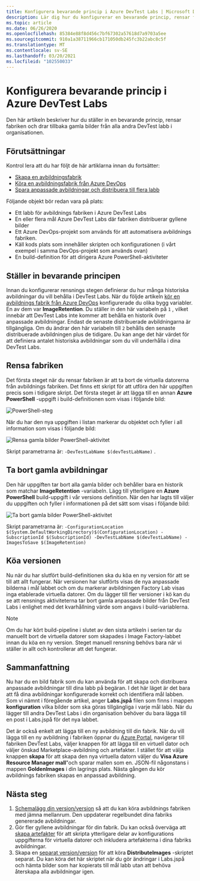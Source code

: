 ```yaml
---
title: Konfigurera bevarande princip i Azure DevTest Labs | Microsoft Docs
description: Lär dig hur du konfigurerar en bevarande princip, rensar fabriken och drar tillbaka gamla avbildningar från DevTest Labs.
ms.topic: article
ms.date: 06/26/2020
ms.openlocfilehash: 85384e88f8d456c7bf67302a57618d7a9703a5ee
ms.sourcegitcommit: 910a1a38711966cb171050db245fc3b22abc8c5f
ms.translationtype: MT
ms.contentlocale: sv-SE
ms.lasthandoff: 03/20/2021
ms.locfileid: "102550033"
---
```

# <a name="set-up-retention-policy-in-azure-devtest-labs"></a>Konfigurera bevarande princip i Azure DevTest Labs
Den här artikeln beskriver hur du ställer in en bevarande princip, rensar fabriken och drar tillbaka gamla bilder från alla andra DevTest labb i organisationen. 

## <a name="prerequisites"></a>Förutsättningar
Kontrol lera att du har följt de här artiklarna innan du fortsätter:

- [Skapa en avbildningsfabrik](image-factory-create.md)
- [Köra en avbildningsfabrik från Azure DevOps](image-factory-set-up-devops-lab.md)
- [Spara anpassade avbildningar och distribuera till flera labb](image-factory-save-distribute-custom-images.md)

Följande objekt bör redan vara på plats:

- Ett labb för avbildnings fabriken i Azure DevTest Labs
- En eller flera mål Azure DevTest Labs där fabriken distribuerar gyllene bilder
- Ett Azure DevOps-projekt som används för att automatisera avbildnings fabriken.
- Käll kods plats som innehåller skripten och konfigurationen (i vårt exempel i samma DevOps-projekt som används ovan)
- En build-definition för att dirigera Azure PowerShell-aktiviteter
 
## <a name="setting-the-retention-policy"></a>Ställer in bevarande principen
Innan du konfigurerar rensnings stegen definierar du hur många historiska avbildningar du vill behålla i DevTest Labs. När du följde artikeln [kör en avbildnings fabrik från Azure DevOps](image-factory-set-up-devops-lab.md) konfigurerade du olika bygg variabler. En av dem var **ImageRetention**. Du ställer in den här variabeln på `1` , vilket innebär att DevTest Labs inte kommer att behålla en historik över anpassade avbildningar. Endast de senaste distribuerade avbildningarna är tillgängliga. Om du ändrar den här variabeln till `2` behålls den senaste distribuerade avbildningen plus de tidigare. Du kan ange det här värdet för att definiera antalet historiska avbildningar som du vill underhålla i dina DevTest Labs.

## <a name="cleaning-up-the-factory"></a>Rensa fabriken
Det första steget när du rensar fabriken är att ta bort de virtuella datorerna från avbildnings fabriken. Det finns ett skript för att utföra den här uppgiften precis som i tidigare skript. Det första steget är att lägga till en annan **Azure PowerShell** -uppgift i build-definitionen som visas i följande bild:

![PowerShell-steg](./media/set-retention-policy-cleanup/powershell-step.png)

När du har den nya uppgiften i listan markerar du objektet och fyller i all information som visas i följande bild:

![Rensa gamla bilder PowerShell-aktivitet](./media/set-retention-policy-cleanup/configure-powershell-task.png)

Skript parametrarna är: `-DevTestLabName $(devTestLabName)` .

## <a name="retire-old-images"></a>Ta bort gamla avbildningar 
Den här uppgiften tar bort alla gamla bilder och behåller bara en historik som matchar **ImageRetention** -variabeln. Lägg till ytterligare en **Azure PowerShell** build-uppgift i vår versions definition. När den har lagts till väljer du uppgiften och fyller i informationen på det sätt som visas i följande bild: 

![Ta bort gamla bilder PowerShell-aktivitet](./media/set-retention-policy-cleanup/retire-old-image-task.png)

Skript parametrarna är: `-ConfigurationLocation $(System.DefaultWorkingDirectory)$(ConfigurationLocation) -SubscriptionId $(SubscriptionId) -DevTestLabName $(devTestLabName) -ImagesToSave $(ImageRetention)`

## <a name="queue-the-build"></a>Köa versionen
Nu när du har slutfört build-definitionen ska du köa en ny version för att se till att allt fungerar. När versionen har slutförts visas de nya anpassade bilderna i mål labbet och om du markerar avbildningen Factory Lab visas inga etablerade virtuella datorer. Om du lägger till fler versioner i kö kan du se att rensnings aktiviteterna tar bort gamla anpassade bilder från DevTest Labs i enlighet med det kvarhållning värde som angavs i build-variablerna.

> [!NOTE]
> Om du har kört build-pipeline i slutet av den sista artikeln i serien tar du manuellt bort de virtuella datorer som skapades i Image Factory-labbet innan du köa en ny version.  Steget manuell rensning behövs bara när vi ställer in allt och kontrollerar att det fungerar.



## <a name="summary"></a>Sammanfattning
Nu har du en bild fabrik som du kan använda för att skapa och distribuera anpassade avbildningar till dina labb på begäran. I det här läget är det bara att få dina avbildningar konfigurerade korrekt och identifiera mål labben. Som vi nämnt i föregående artikel, anger **Labs.jspå** filen som finns i mappen **konfiguration** vilka bilder som ska göras tillgängliga i varje mål labb. När du lägger till andra DevTest Labs i din organisation behöver du bara lägga till en post i Labs.jspå för det nya labbet.

Det är också enkelt att lägga till en ny avbildning till din fabrik. När du vill lägga till en ny avbildning i fabriken öppnar du [Azure Portal](https://portal.azure.com), navigerar till fabriken DevTest Labs, väljer knappen för att lägga till en virtuell dator och väljer önskad Marketplace-avbildning och artefakter. I stället för att välja knappen **skapa** för att skapa den nya virtuella datorn väljer du **Visa Azure Resource Manager mall**"och sparar mallen som en. JSON-fil någonstans i mappen **GoldenImages** i din lagrings plats. Nästa gången du kör avbildnings fabriken skapas en anpassad avbildning.


## <a name="next-steps"></a>Nästa steg
1. [Schemalägg din version/version](/azure/devops/pipelines/build/triggers?tabs=designer) så att du kan köra avbildnings fabriken med jämna mellanrum. Den uppdaterar regelbundet dina fabriks genererade avbildningar.
2. Gör fler gyllene avbildningar för din fabrik. Du kan också överväga att [skapa artefakter](devtest-lab-artifact-author.md) för att skripta ytterligare delar av konfigurations uppgifterna för virtuella datorer och inkludera artefakterna i dina fabriks avbildningar.
4. Skapa en [separat version/version](/azure/devops/pipelines/overview?view=azure-devops-2019) för att köra **DistributeImages** -skriptet separat. Du kan köra det här skriptet när du gör ändringar i Labs.jspå och hämta bilder som har kopierats till mål labb utan att behöva återskapa alla avbildningar igen.

